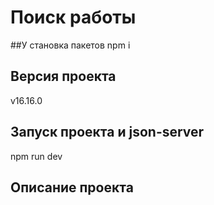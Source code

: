 # Поиск работы
##У становка пакетов
npm i 
## Версия проекта
v16.16.0
## Запуск проекта и json-server
npm run dev
## Описание проекта 
